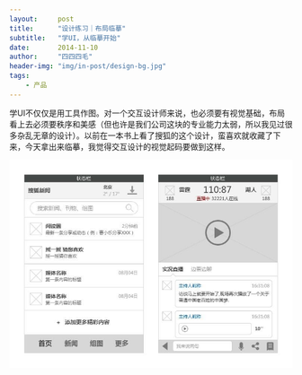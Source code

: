 ```yaml
---
layout:     post
title:      "设计练习｜布局临摹"
subtitle:   "学UI，从临摹开始"
date:       2014-11-10
author:     "四四四毛"
header-img: "img/in-post/design-bg.jpg"
tags:
    - 产品
---
```



学UI不仅仅是用工具作图。对一个交互设计师来说，也必须要有视觉基础，布局看上去必须要秩序和美感（但也许是我们公司这块的专业能力太弱，所以我见过很多杂乱无章的设计）。以前在一本书上看了搜狐的这个设计，蛮喜欢就收藏了下来，今天拿出来临摹，我觉得交互设计的视觉起码要做到这样。

![临摹.png](/img/in-post/2014-11-11-layout/1.jpg)